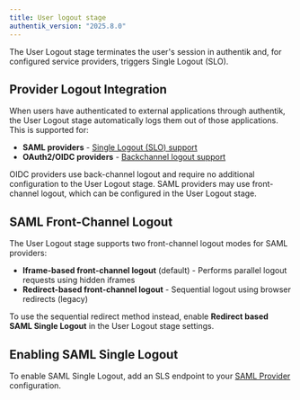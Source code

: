 ```yaml
---
title: User logout stage
authentik_version: "2025.8.0"
---
```


The User Logout stage terminates the user's session in authentik and, for configured service providers, triggers Single Logout (SLO).

## Provider Logout Integration

When users have authenticated to external applications through authentik, the User Logout stage automatically logs them out of those applications. This is supported for:

- **SAML providers** - [Single Logout (SLO) support](../../providers/saml/IDP-initiated-single-logout.md)
- **OAuth2/OIDC providers** - [Backchannel logout support](../../providers/oauth2/backchannel-logout.mdx)

OIDC providers use back-channel logout and require no additional configuration to the User Logout stage. SAML providers may use front-channel logout, which can be configured in the User Logout stage.

## SAML Front-Channel Logout

The User Logout stage supports two front-channel logout modes for SAML providers:

- **Iframe-based front-channel logout** (default) - Performs parallel logout requests using hidden iframes
- **Redirect-based front-channel logout** - Sequential logout using browser redirects (legacy)

To use the sequential redirect method instead, enable **Redirect based SAML Single Logout** in the User Logout stage settings.

## Enabling SAML Single Logout

To enable SAML Single Logout, add an SLS endpoint to your [SAML Provider](../../providers/saml/index.md#single-logout-service-url) configuration.
